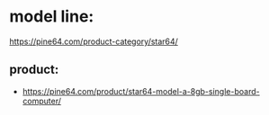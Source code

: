 # model line:
https://pine64.com/product-category/star64/

## product:
- https://pine64.com/product/star64-model-a-8gb-single-board-computer/
